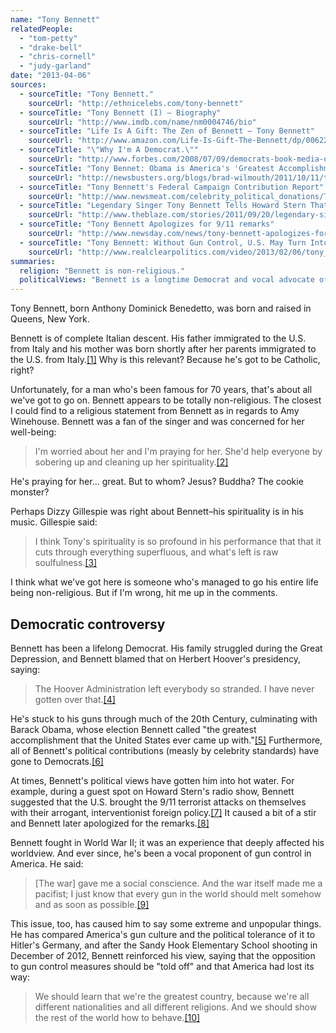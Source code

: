 ```yaml
---
name: "Tony Bennett"
relatedPeople:
  - "tom-petty"
  - "drake-bell"
  - "chris-cornell"
  - "judy-garland"
date: "2013-04-06"
sources:
  - sourceTitle: "Tony Bennett."
    sourceUrl: "http://ethnicelebs.com/tony-bennett"
  - sourceTitle: "Tony Bennett (I) – Biography"
    sourceUrl: "http://www.imdb.com/name/nm0004746/bio"
  - sourceTitle: "Life Is A Gift: The Zen of Bennett – Tony Bennett"
    sourceUrl: "http://www.amazon.com/Life-Is-Gift-The-Bennett/dp/0062207067"
  - sourceTitle: "\"Why I'm A Democrat.\""
    sourceUrl: "http://www.forbes.com/2008/07/09/democrats-book-media-oped-cx_jb_0710brady.html"
  - sourceTitle: "Tony Bennet: Obama is America's 'Greatest Accomplishment,' Not Sure if Fighting Hitler 'justified.'"
    sourceUrl: "http://newsbusters.org/blogs/brad-wilmouth/2011/10/11/tony-bennett-obama-americas-greatest-accomplishment-not-sure-if-fight"
  - sourceTitle: "Tony Bennett's Federal Campaign Contribution Report"
    sourceUrl: "http://www.newsmeat.com/celebrity_political_donations/Tony_Bennett.php"
  - sourceTitle: "Legendary Singer Tony Bennett Tells Howard Stern That America 'Caused' 9/11"
    sourceUrl: "http://www.theblaze.com/stories/2011/09/20/legendary-singer-tony-bennett-tells-howard-stern-that-america-caused-911/"
  - sourceTitle: "Tony Bennett Apologizes for 9/11 remarks"
    sourceUrl: "http://www.newsday.com/news/tony-bennett-apologizes-for-9-11-remarks-1.3187187"
  - sourceTitle: "Tony Bennett: Without Gun Control, U.S. May Turn Into Nazi Germany"
    sourceUrl: "http://www.realclearpolitics.com/video/2013/02/06/tony_bennett_without_gun_control_us_may_turn_into_nazi_germany.html"
summaries:
  religion: "Bennett is non-religious."
  politicalViews: "Bennett is a longtime Democrat and vocal advocate of gun control."
---
```


Tony Bennett, born Anthony Dominick Benedetto, was born and raised in Queens, New York.

Bennett is of complete Italian descent. His father immigrated to the U.S. from Italy and his mother was born shortly after her parents immigrated to the U.S. from Italy.<a class="source-citation" href="#http%3A%2F%2Fethnicelebs.com%2Ftony-bennett" title="Tony Bennett.">[1]</a> Why is this relevant? Because he's got to be Catholic, right?

Unfortunately, for a man who's been famous for 70 years, that's about all we've got to go on. Bennett appears to be totally non-religious. The closest I could find to a religious statement from Bennett as in regards to Amy Winehouse. Bennett was a fan of the singer and was concerned for her well-being:

>I'm worried about her and I'm praying for her. She'd help everyone by sobering up and cleaning up her spirituality.<a class="source-citation" href="#http%3A%2F%2Fwww.imdb.com%2Fname%2Fnm0004746%2Fbio" title="Tony Bennett (I) – Biography">[2]</a>

He's praying for her… great. But to whom? Jesus? Buddha? The cookie monster?

Perhaps Dizzy Gillespie was right about Bennett–his spirituality is in his music. Gillespie said:

>I think Tony's spirituality is so profound in his performance that that it cuts through everything superfluous, and what's left is raw soulfulness.<a class="source-citation" href="#http%3A%2F%2Fwww.amazon.com%2FLife-Is-Gift-The-Bennett%2Fdp%2F0062207067" title="Life Is A Gift: The Zen of Bennett – Tony Bennett">[3]</a>

I think what we've got here is someone who's managed to go his entire life being non-religious. But if I'm wrong, hit me up in the comments.


## Democratic controversy

Bennett has been a lifelong Democrat. His family struggled during the Great Depression, and Bennett blamed that on Herbert Hoover's presidency, saying:

>The Hoover Administration left everybody so stranded. I have never gotten over that.<a class="source-citation" href="#http%3A%2F%2Fwww.forbes.com%2F2008%2F07%2F09%2Fdemocrats-book-media-oped-cx_jb_0710brady.html" title="&quot;Why I&apos;m A Democrat.&quot;">[4]</a>

He's stuck to his guns through much of the 20th Century, culminating with Barack Obama, whose election Bennett called "the greatest accomplishment that the United States ever came up with."<a class="source-citation" href="#http%3A%2F%2Fnewsbusters.org%2Fblogs%2Fbrad-wilmouth%2F2011%2F10%2F11%2Ftony-bennett-obama-americas-greatest-accomplishment-not-sure-if-fight" title="Tony Bennet: Obama is America&apos;s &apos;Greatest Accomplishment,&apos; Not Sure if Fighting Hitler &apos;justified.&apos;">[5]</a> Furthermore, all of Bennett's political contributions (measly by celebrity standards) have gone to Democrats.<a class="source-citation" href="#http%3A%2F%2Fwww.newsmeat.com%2Fcelebrity_political_donations%2FTony_Bennett.php" title="Tony Bennett&apos;s Federal Campaign Contribution Report">[6]</a>

At times, Bennett's political views have gotten him into hot water. For example, during a guest spot on Howard Stern's radio show, Bennett suggested that the U.S. brought the 9/11 terrorist attacks on themselves with their arrogant, interventionist foreign policy.<a class="source-citation" href="#http%3A%2F%2Fwww.theblaze.com%2Fstories%2F2011%2F09%2F20%2Flegendary-singer-tony-bennett-tells-howard-stern-that-america-caused-911%2F" title="Legendary Singer Tony Bennett Tells Howard Stern That America &apos;Caused&apos; 9/11">[7]</a> It caused a bit of a stir and Bennett later apologized for the remarks.<a class="source-citation" href="#http%3A%2F%2Fwww.newsday.com%2Fnews%2Ftony-bennett-apologizes-for-9-11-remarks-1.3187187" title="Tony Bennett Apologizes for 9/11 remarks">[8]</a>

Bennett fought in World War II; it was an experience that deeply affected his worldview. And ever since, he's been a vocal proponent of gun control in America. He said:

>[The war] gave me a social conscience. And the war itself made me a pacifist; I just know that every gun in the world should melt somehow and as soon as possible.<a class="source-citation" href="#http%3A%2F%2Fwww.imdb.com%2Fname%2Fnm0004746%2Fbio" title="Tony Bennett (I) – Biography">[9]</a>

This issue, too, has caused him to say some extreme and unpopular things. He has compared America's gun culture and the political tolerance of it to Hitler's Germany, and after the Sandy Hook Elementary School shooting in December of 2012, Bennett reinforced his view, saying that the opposition to gun control measures should be "told off" and that America had lost its way:

>We should learn that we're the greatest country, because we're all different nationalities and all different religions. And we should show the rest of the world how to behave.<a class="source-citation" href="#http%3A%2F%2Fwww.realclearpolitics.com%2Fvideo%2F2013%2F02%2F06%2Ftony_bennett_without_gun_control_us_may_turn_into_nazi_germany.html" title="Tony Bennett: Without Gun Control, U.S. May Turn Into Nazi Germany">[10]</a>